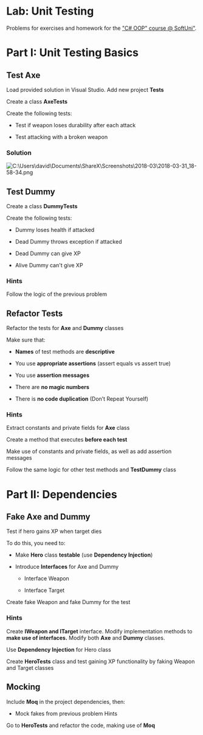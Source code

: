 Lab: Unit Testing
=================

Problems for exercises and homework for the ["C\# OOP" course \@
SoftUni"](https://softuni.bg/trainings/2244/csharp-oop-february-2019).

Part I: Unit Testing Basics
===========================

Test Axe
--------

Load provided solution in Visual Studio. Add new project **Tests**

Create a class **AxeTests**

Create the following tests:

-   Test if weapon loses durability after each attack

-   Test attacking with a broken weapon

### Solution

![C:\\Users\\david\\Documents\\ShareX\\Screenshots\\2018-03\\2018-03-31_18-58-34.png](media/a8c7090657172e0b6c0e6ba67d69f08e.png)

Test Dummy
----------

Create a class **DummyTests**

Create the following tests:

-   Dummy loses health if attacked

-   Dead Dummy throws exception if attacked

-   Dead Dummy can give XP

-   Alive Dummy can't give XP

### Hints

Follow the logic of the previous problem

Refactor Tests
--------------

Refactor the tests for **Axe** and **Dummy** classes

Make sure that:

-   **Names** of test methods are **descriptive**

-   You use **appropriate assertions** (assert equals vs assert true)

-   You use **assertion messages**

-   There are **no magic numbers**

-   There is **no code duplication** (Don’t Repeat Yourself)

### Hints

Extract constants and private fields for **Axe** class

Create a method that executes **before each test**

Make use of constants and private fields, as well as add assertion messages

Follow the same logic for other test methods and **TestDummy** class

Part II: Dependencies
=====================

Fake Axe and Dummy
------------------

Test if hero gains XP when target dies

To do this, you need to:

-   Make **Hero** class **testable** (use **Dependency Injection**)

-   Introduce **Interfaces** for Axe and Dummy

    -   Interface Weapon

    -   Interface Target

Create fake Weapon and fake Dummy for the test

### Hints

Create **IWeapon and ITarget** interface. Modify implementation methods to
**make use of interfaces.** Modify both **Axe** and **Dummy** classes.

Use **Dependency Injection** for Hero class

Create **HeroTests** class and test gaining XP functionality by faking Weapon
and Target classes

Mocking
-------

Include **Moq** in the project dependencies, then:

-   Mock fakes from previous problem Hints

Go to **HeroTests** and refactor the code, making use of **Moq**
